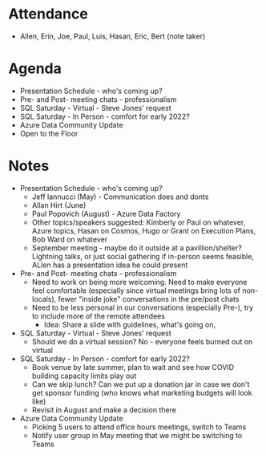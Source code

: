 Attendance
===

- Allen, Erin, Joe, Paul, Luis, Hasan, Eric, Bert (note taker)

Agenda
===
- Presentation Schedule - who's coming up?
- Pre- and Post- meeting chats - professionalism
- SQL Saturday - Virtual - Steve Jones' request
- SQL Saturday - In Person - comfort for early 2022?
- Azure Data Community Update
- Open to the Floor

Notes
===
- Presentation Schedule - who's coming up?
  - Jeff Iannucci (May) - Communication does and donts
  - Allan Hirt (June)
  - Paul Popovich (August) - Azure Data Factory
  - Other topics/speakers suggested: Kimberly or Paul on whatever, Azure topics, Hasan on Cosmos, Hugo or Grant on Execution Plans, Bob Ward on whatever
  - September meeting - maybe do it outside at a pavillion/shelter? Lightning talks, or just social gathering if in-person seems feasible, ALlen has a presentation idea he could present
- Pre- and Post- meeting chats - professionalism
  - Need to work on being more welcoming.  Need to make everyone feel comfortable (especially since virtual meetings bring lots of non-locals), fewer "inside joke" conversations in the pre/post chats
  - Need to be less personal in our conversations (especially Pre-), try to include more of the remote attendees
    - Idea: Share a slide with guidelines, what's going on,  
- SQL Saturday - Virtual - Steve Jones' request
  - Should we do a virtual session? No - everyone feels burned out on virtual
- SQL Saturday - In Person - comfort for early 2022?
  - Book venue by late summer, plan to wait and see how COVID building capacity limits play out
  - Can we skip lunch? Can we put up a donation jar in case we don't get sponsor funding (who knows what marketing budgets will look like)
  - Revisit in August and make a decision there
- Azure Data Community Update
  - Picking 5 users to attend office hours meetings, switch to Teams
  - Notify user group in May meeting that we might be switching to Teams
